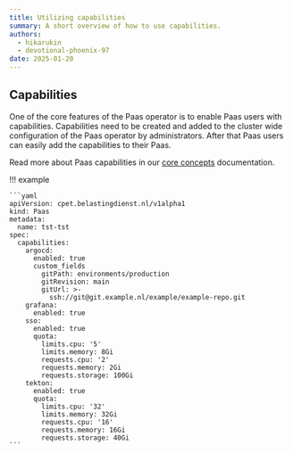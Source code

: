 ```yaml
---
title: Utilizing capabilities
summary: A short overview of how to use capabilities.
authors:
  - hikarukin
  - devotional-phoenix-97
date: 2025-01-20
---
```


## Capabilities

One of the core features of the Paas operator is to enable Paas users with capabilities.
Capabilities need to be created and added to the cluster wide configuration of the Paas operator by administrators.
After that Paas users can easily add the capabilities to their Paas.

Read more about Paas capabilities in our [core concepts](../overview/core_concepts/capabilities.md) documentation.

!!! example

    ```yaml
    apiVersion: cpet.belastingdienst.nl/v1alpha1
    kind: Paas
    metadata:
      name: tst-tst
    spec:
      capabilities:
        argocd:
          enabled: true
          custom_fields
            gitPath: environments/production
            gitRevision: main
            gitUrl: >-
              ssh://git@git.example.nl/example/example-repo.git
        grafana:
          enabled: true
        sso:
          enabled: true
          quota:
            limits.cpu: '5'
            limits.memory: 8Gi
            requests.cpu: '2'
            requests.memory: 2Gi
            requests.storage: 100Gi
        tekton:
          enabled: true
          quota:
            limits.cpu: '32'
            limits.memory: 32Gi
            requests.cpu: '16'
            requests.memory: 16Gi
            requests.storage: 40Gi
    ```
